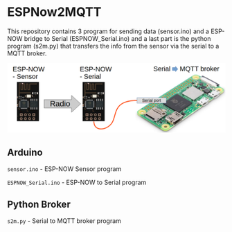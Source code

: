 # ESPNow2MQTT
This repository contains 3 program for sending data (sensor.ino) and a ESP-NOW bridge to Serial (ESPNOW_Serial.ino) and a last part is the python program (s2m.py) that transfers the info from the sensor via the serial to a MQTT broker.

![This repository contains 3 program for sending data to a MQTT broker.](https://github.com/mats-nk/ESPNow2MQTT/blob/main/img/ESP-NOW--Serial.png)

## Arduino

`sensor.ino` - ESP-NOW Sensor program

`ESPNOW_Serial.ino` - ESP-NOW to Serial program


## Python Broker

`s2m.py` - Serial to MQTT broker program
